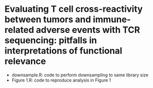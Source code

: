 # Evaluating T cell cross-reactivity between tumors and immune-related adverse events with TCR sequencing: pitfalls in interpretations of functional relevance

* downsample.R: code to perform downsampling to same library size
* Figure 1.R: code to reproduce analysis in Figure 1

